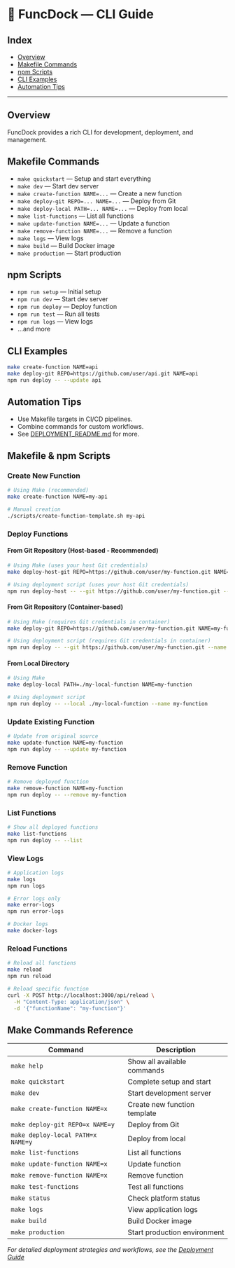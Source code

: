# 🚀 FuncDock — CLI Guide

## Index
- [Overview](#overview)
- [Makefile Commands](#makefile-commands)
- [npm Scripts](#npm-scripts)
- [CLI Examples](#cli-examples)
- [Automation Tips](#automation-tips)

---

## Overview
FuncDock provides a rich CLI for development, deployment, and management.

## Makefile Commands
- `make quickstart` — Setup and start everything
- `make dev` — Start dev server
- `make create-function NAME=...` — Create a new function
- `make deploy-git REPO=... NAME=...` — Deploy from Git
- `make deploy-local PATH=... NAME=...` — Deploy from local
- `make list-functions` — List all functions
- `make update-function NAME=...` — Update a function
- `make remove-function NAME=...` — Remove a function
- `make logs` — View logs
- `make build` — Build Docker image
- `make production` — Start production

## npm Scripts
- `npm run setup` — Initial setup
- `npm run dev` — Start dev server
- `npm run deploy` — Deploy function
- `npm run test` — Run all tests
- `npm run logs` — View logs
- ...and more

## CLI Examples
```bash
make create-function NAME=api
make deploy-git REPO=https://github.com/user/api.git NAME=api
npm run deploy -- --update api
```

## Automation Tips
- Use Makefile targets in CI/CD pipelines.
- Combine commands for custom workflows.
- See [DEPLOYMENT_README.md](DEPLOYMENT_README.md) for more.

## Makefile & npm Scripts

### Create New Function
```bash
# Using Make (recommended)
make create-function NAME=my-api

# Manual creation
./scripts/create-function-template.sh my-api
```

### Deploy Functions

#### From Git Repository (Host-based - Recommended)
```bash
# Using Make (uses your host Git credentials)
make deploy-host-git REPO=https://github.com/user/my-function.git NAME=my-function

# Using deployment script (uses your host Git credentials)
npm run deploy-host -- --git https://github.com/user/my-function.git --name my-function --branch main
```

#### From Git Repository (Container-based)
```bash
# Using Make (requires Git credentials in container)
make deploy-git REPO=https://github.com/user/my-function.git NAME=my-function

# Using deployment script (requires Git credentials in container)
npm run deploy -- --git https://github.com/user/my-function.git --name my-function --branch main
```

#### From Local Directory
```bash
# Using Make  
make deploy-local PATH=./my-local-function NAME=my-function

# Using deployment script
npm run deploy -- --local ./my-local-function --name my-function
```

### Update Existing Function
```bash
# Update from original source
make update-function NAME=my-function
npm run deploy -- --update my-function
```

### Remove Function
```bash
# Remove deployed function
make remove-function NAME=my-function
npm run deploy -- --remove my-function
```

### List Functions
```bash
# Show all deployed functions
make list-functions
npm run deploy -- --list
```

### View Logs
```bash
# Application logs
make logs
npm run logs

# Error logs only  
make error-logs
npm run error-logs

# Docker logs
make docker-logs
```

### Reload Functions
```bash
# Reload all functions
make reload
npm run reload

# Reload specific function
curl -X POST http://localhost:3000/api/reload \
  -H "Content-Type: application/json" \
  -d '{"functionName": "my-function"}'
```

## Make Commands Reference

| Command | Description |
|---------|-------------|
| `make help` | Show all available commands |
| `make quickstart` | Complete setup and start |
| `make dev` | Start development server |
| `make create-function NAME=x` | Create new function template |
| `make deploy-git REPO=x NAME=y` | Deploy from Git |
| `make deploy-local PATH=x NAME=y` | Deploy from local |
| `make list-functions` | List all functions |
| `make update-function NAME=x` | Update function |
| `make remove-function NAME=x` | Remove function |
| `make test-functions` | Test all functions |
| `make status` | Check platform status |
| `make logs` | View application logs |
| `make build` | Build Docker image |
| `make production` | Start production environment |

*For detailed deployment strategies and workflows, see the [Deployment Guide](DEPLOYMENT_GUIDE.md)* 
